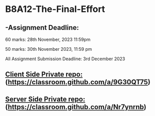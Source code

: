 # B8A12-The-Final-Effort
## -Assignment Deadline:

60 marks: 28th November, 2023 11:59pm

50 marks: 30th November 2023, 11:59 pm

All Assignment Submission Deadline: 3rd December 2023

## [ Client Side Private repo:](https://classroom.github.com/a/9G30QT75)(https://classroom.github.com/a/9G30QT75)

## [ Server Side Private repo:](https://classroom.github.com/a/Nr7ynrnb)(https://classroom.github.com/a/Nr7ynrnb)
